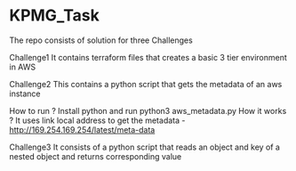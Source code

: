 # KPMG_Task

The repo consists of solution for three Challenges

Challenge1 It contains terraform files that creates a basic 3 tier environment in AWS

Challenge2 This contains a python script that gets the metadata of an aws instance

How to run ?
Install python and run python3 aws_metadata.py How it works ?
It uses link local address to get the metadata - http://169.254.169.254/latest/meta-data

Challenge3 It consists of a python script that reads an object and key of a nested object and returns corresponding value


